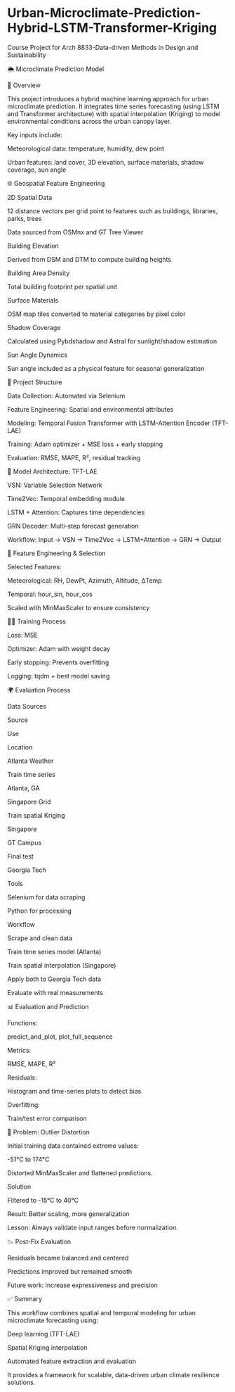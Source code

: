 # Urban-Microclimate-Prediction-Hybrid-LSTM-Transformer-Kriging
Course Project for Arch 8833-Data-driven Methods in Design and Sustainability


🌦️ Microclimate Prediction Model

🧭 Overview

This project introduces a hybrid machine learning approach for urban microclimate prediction. It integrates time series forecasting (using LSTM and Transformer architecture) with spatial interpolation (Kriging) to model environmental conditions across the urban canopy layer.

Key inputs include:

Meteorological data: temperature, humidity, dew point

Urban features: land cover, 3D elevation, surface materials, shadow coverage, sun angle

🌐 Geospatial Feature Engineering

2D Spatial Data

12 distance vectors per grid point to features such as buildings, libraries, parks, trees

Data sourced from OSMnx and GT Tree Viewer

Building Elevation

Derived from DSM and DTM to compute building heights

Building Area Density

Total building footprint per spatial unit

Surface Materials

OSM map tiles converted to material categories by pixel color

Shadow Coverage

Calculated using Pybdshadow and Astral for sunlight/shadow estimation

Sun Angle Dynamics

Sun angle included as a physical feature for seasonal generalization

📁 Project Structure

Data Collection: Automated via Selenium

Feature Engineering: Spatial and environmental attributes

Modeling: Temporal Fusion Transformer with LSTM-Attention Encoder (TFT-LAE)

Training: Adam optimizer + MSE loss + early stopping

Evaluation: RMSE, MAPE, R², residual tracking

🧠 Model Architecture: TFT-LAE

VSN: Variable Selection Network

Time2Vec: Temporal embedding module

LSTM + Attention: Captures time dependencies

GRN Decoder: Multi-step forecast generation

Workflow: Input → VSN → Time2Vec → LSTM+Attention → GRN → Output

🧮 Feature Engineering & Selection

Selected Features:

Meteorological: RH, DewPt, Azimuth, Altitude, ΔTemp

Temporal: hour_sin, hour_cos

Scaled with MinMaxScaler to ensure consistency

🏋️‍♂️ Training Process

Loss: MSE

Optimizer: Adam with weight decay

Early stopping: Prevents overfitting

Logging: tqdm + best model saving

🌍 Evaluation Process

Data Sources

Source

Use

Location

Atlanta Weather

Train time series

Atlanta, GA

Singapore Grid

Train spatial Kriging

Singapore

GT Campus

Final test

Georgia Tech

Tools

Selenium for data scraping

Python for processing

Workflow

Scrape and clean data

Train time series model (Atlanta)

Train spatial interpolation (Singapore)

Apply both to Georgia Tech data

Evaluate with real measurements

📊 Evaluation and Prediction

Functions:

predict_and_plot, plot_full_sequence

Metrics:

RMSE, MAPE, R²

Residuals:

Histogram and time-series plots to detect bias

Overfitting:

Train/test error comparison

🐞 Problem: Outlier Distortion

Initial training data contained extreme values:

-51°C to 174°C

Distorted MinMaxScaler and flattened predictions.

Solution

Filtered to -15°C to 40°C

Result: Better scaling, more generalization

Lesson: Always validate input ranges before normalization.

📉 Post-Fix Evaluation

Residuals became balanced and centered

Predictions improved but remained smooth

Future work: increase expressiveness and precision

✅ Summary

This workflow combines spatial and temporal modeling for urban microclimate forecasting using:

Deep learning (TFT-LAE)

Spatial Kriging interpolation

Automated feature extraction and evaluation

It provides a framework for scalable, data-driven urban climate resilience solutions.

